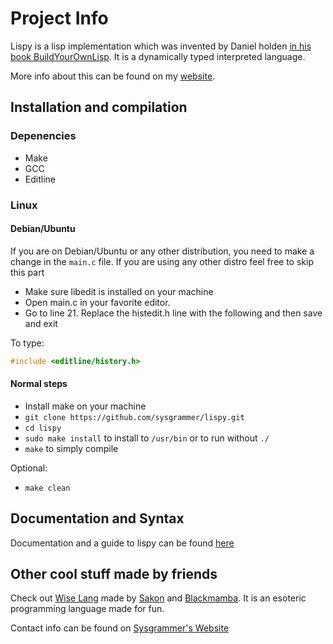 
# Project Info

Lispy is a lisp implementation which was invented by Daniel holden [in his book BuildYourOwnLisp](http://buildyourownlisp.com/). It is a dynamically typed interpreted language.

More info about this can be found on my [website](https://sysgrammer.github.io/docs/).

## Installation and compilation

### Depenencies
- Make
- GCC
- Editline

### Linux

#### Debian/Ubuntu
If you are on Debian/Ubuntu or any other distribution, you need to make a change in the `main.c` file. If you are using any other distro feel free to skip this part

- Make sure libedit is installed on your machine
- Open main.c in your favorite editor.
- Go to line 21. Replace the histedit.h line with the following and then save and exit

To type:
```c
#include <editline/history.h>
```

#### Normal steps

- Install make on your machine
- `git clone https://github.com/sysgrammer/lispy.git`
- `cd lispy`
- `sudo make install` to install to `/usr/bin` or to run without `./`
- `make` to simply compile

Optional:
- `make clean`

## Documentation and Syntax

Documentation and a guide to lispy can be found [here](https://sysgrammer.github.io/docs/)


## Other cool stuff made by friends

Check out [Wise Lang](https://github.com/Sakon13/wiselang) made by [Sakon](https://github.com/Sakon13) and [Blackmamba](https://github.com/BLA4KM4MBA).
It is an esoteric programming language made for fun.


Contact info can be found on [Sysgrammer's Website](https://sysgrammer.github.io/)
